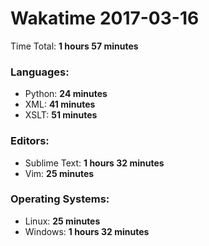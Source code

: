 # Wakatime 2017-03-16

Time Total: **1 hours 57 minutes**

### Languages:
- Python: **24 minutes** 
- XML: **41 minutes** 
- XSLT: **51 minutes** 

### Editors:
- Sublime Text: **1 hours 32 minutes** 
- Vim: **25 minutes** 

### Operating Systems:
- Linux: **25 minutes** 
- Windows: **1 hours 32 minutes** 

